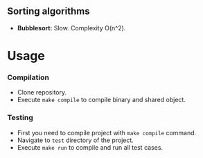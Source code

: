 ## Sorting algorithms

- **Bubblesort:** Slow. Complexity O(n^2).

# Usage

### Compilation

- Clone repository.
- Execute `make compile` to compile binary and shared object.

### Testing

- First you need to compile project with `make compile` command.
- Navigate to `test` directory of the project.
- Execute `make run` to compile and run all test cases.